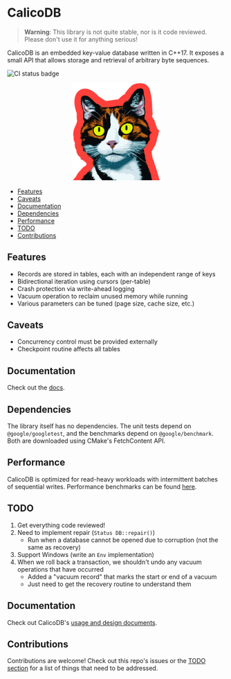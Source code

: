 # CalicoDB

> **Warning**: This library is not quite stable, nor is it code reviewed. 
> Please don't use it for anything serious!

CalicoDB is an embedded key-value database written in C++17.
It exposes a small API that allows storage and retrieval of arbitrary byte sequences.

![CI status badge](https://github.com/andy-byers/CalicoDB/actions/workflows/actions.yml/badge.svg)

<div align="center">
    <img src="doc/mascot.png" style="width: 40%; max-width: 400px" />
</div>

+ [Features](#features)
+ [Caveats](#caveats)
+ [Documentation](#documentation)
+ [Dependencies](#dependencies)
+ [Performance](#performance)
+ [TODO](#todo)
+ [Contributions](#contributions)

## Features
+ Records are stored in tables, each with an independent range of keys
+ Bidirectional iteration using cursors (per-table)
+ Crash protection via write-ahead logging
+ Vacuum operation to reclaim unused memory while running
+ Various parameters can be tuned (page size, cache size, etc.)

## Caveats
+ Concurrency control must be provided externally
+ Checkpoint routine affects all tables

## Documentation
Check out the [docs](doc/doc.md).

## Dependencies
The library itself has no dependencies.
The unit tests depend on `@google/googletest`, and the benchmarks depend on `@google/benchmark`.
Both are downloaded using CMake's FetchContent API.

## Performance
CalicoDB is optimized for read-heavy workloads with intermittent batches of sequential writes.
Performance benchmarks can be found [here](./test/benchmarks).

## TODO
1. Get everything code reviewed!
2. Need to implement repair (`Status DB::repair()`)
    + Run when a database cannot be opened due to corruption (not the same as recovery)
3. Support Windows (write an `Env` implementation)
4. When we roll back a transaction, we shouldn't undo any vacuum operations that have occurred
   + Added a "vacuum record" that marks the start or end of a vacuum
   + Just need to get the recovery routine to understand them

## Documentation
Check out CalicoDB's [usage and design documents](doc).

## Contributions
Contributions are welcome!
Check out this repo's issues or the [TODO section](#todo) for a list of things that need to be addressed.